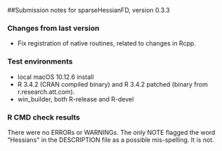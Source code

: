 ##Submission notes for sparseHessianFD, version 0.3.3

### Changes from last version

-  Fix registration of native routines, related to changes in Rcpp.

### Test environments

-  local macOS 10.12.6 install
-  R 3.4.2 (CRAN compiled binary) and R 3.4.2 patched (binary from r.research.att.com).
-  win_builder, both R-release and R-devel

### R CMD check results

There were no ERRORs or WARNINGs. The only NOTE flagged the word
"Hessians" in the DESCRIPTION file as a possible mis-spelling. It is not.


